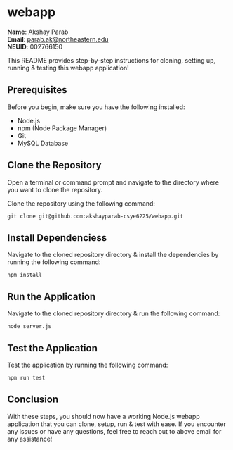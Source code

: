 # webapp
**Name**: Akshay Parab \
**Email**: parab.ak@northeastern.edu \
**NEUID**: 002766150

This README provides step-by-step instructions for cloning, setting up, running & testing this webapp application!

## Prerequisites
Before you begin, make sure you have the following installed:

* Node.js
* npm (Node Package Manager)
* Git
* MySQL Database

## Clone the Repository
Open a terminal or command prompt and navigate to the directory where you want to clone the repository.

Clone the repository using the following command:
```
git clone git@github.com:akshayparab-csye6225/webapp.git
```

## Install Dependenciess

Navigate to the cloned repository directory & install the dependencies by running the following command:

```
npm install
```
## Run the Application

Navigate to the cloned repository directory & run the following command:

```
node server.js
```
## Test the Application
Test the application by running the following command:
```
npm run test
```

## Conclusion
With these steps, you should now have a working Node.js webapp application that you can clone, setup, run & test with ease. If you encounter any issues or have any questions, feel free to reach out to above email for any assistance!
